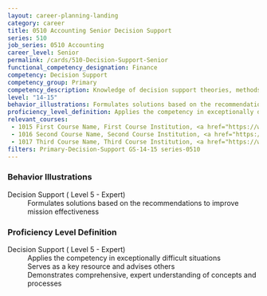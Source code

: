 ```yaml
---
layout: career-planning-landing
category: career
title: 0510 Accounting Senior Decision Support
series: 510
job_series: 0510 Accounting
career_level: Senior
permalink: /cards/510-Decision-Support-Senior
functional_competency_designation: Finance
competency: Decision Support
competency_group: Primary
competency_description: Knowledge of decision support theories, methods, and tools for identifying, synthesizing, representing, and evaluating the important aspects of a decision situation and prescribing the recommended course for decision makers and other stakeholders
level: "14-15"
behavior_illustrations: Formulates solutions based on the recommendations to improve mission effectiveness
proficiency_level_definition: Applies the competency in exceptionally difficult situations ? Serves as a key resource and advises others ? Demonstrates comprehensive, expert understanding of concepts and processes
relevant_courses: 
 - 1015 First Course Name, First Course Institution, <a href="https://www.cfo.gov">www.cfo.gov</a>
 - 1016 Second Course Name, Second Course Institution, <a href="https://www.cfo.gov">www.cfo.gov</a>
 - 1017 Third Course Name, Third Course Institution, <a href="https://www.cfo.gov">www.cfo.gov</a>
filters: Primary-Decision-Support GS-14-15 series-0510
---
```


<div class="desktop:grid-col-6 margin-y-205">
  <div class="border-top-05 bg-white padding-2 shadow-5 height-full members-hover border-1px border-gray-30 border-top-orange radius-lg">
    <h3>Behavior Illustrations</h3>
    <dl class="text-base"><dt>Decision Support ( Level 5 - Expert)</dt><dd>Formulates solutions based on the recommendations to improve mission effectiveness</dd></dl>
  </div>
</div>
<div class="desktop:grid-col-6 margin-y-205">
  <div class="border-top-05 bg-white padding-2 shadow-5 height-full members-hover border-1px border-gray-30 border-top-orange radius-lg">
    <h3>Proficiency Level Definition</h3>
    <dl class="text-base"><dt>Decision Support ( Level 5 - Expert)</dt><dd>Applies the competency in exceptionally difficult situations </dd><dd> Serves as a key resource and advises others </dd><dd> Demonstrates comprehensive, expert understanding of concepts and processes</dd></dl>
  </div>
</div>